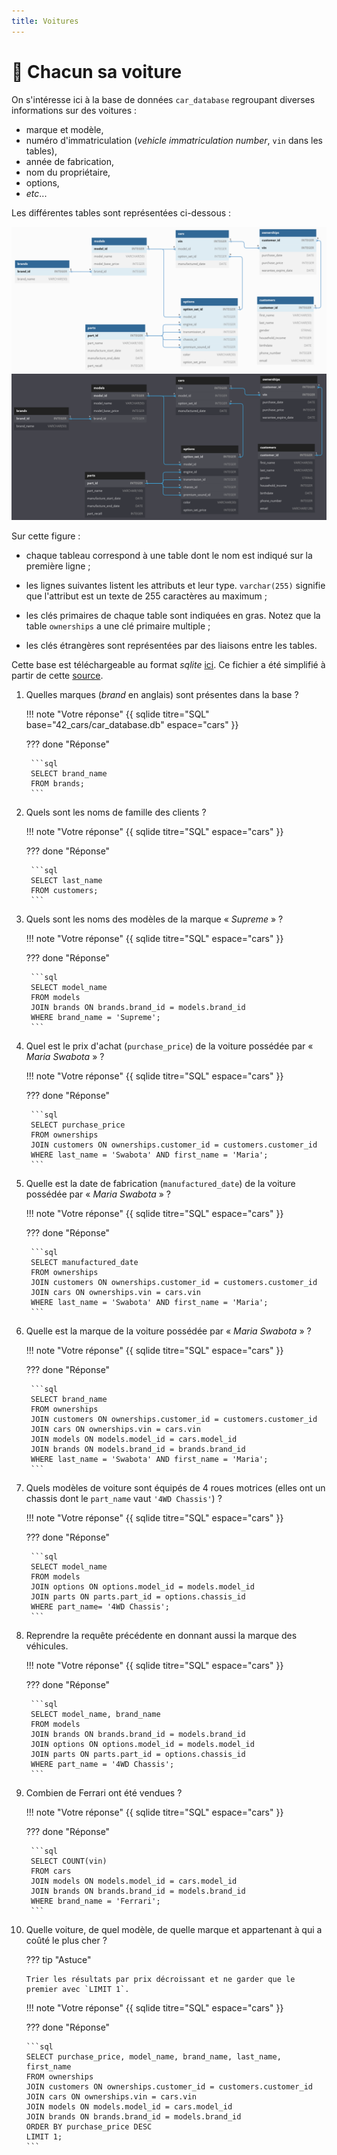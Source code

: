 ```yaml
---
title: Voitures
---
```


# :red_car: Chacun sa voiture

On s'intéresse ici à la base de données `car_database` regroupant diverses informations sur des voitures :

* marque et modèle,
* numéro d'immatriculation (*vehicle immatriculation number*, `vin` dans les tables),
* année de fabrication,
* nom du propriétaire,
* options,
* *etc*...

Les différentes tables sont représentées ci-dessous :

![La base `car_database`](cars.png#only-light)
![La base `car_database`](cars_dark.png#only-dark)

Sur cette figure :

* chaque tableau correspond à une table dont le nom est indiqué sur la première ligne ;

* les lignes suivantes listent les attributs et leur type. `varchar(255)` signifie que l'attribut est un texte de 255 caractères au maximum ;

* les clés primaires de chaque table sont indiquées en gras. Notez que la table `ownerships` a une clé primaire multiple ;

* les clés étrangères sont représentées par des liaisons entre les tables.

Cette base est téléchargeable au format *sqlite* [ici](car_database.db). Ce fichier a été simplifié à partir de cette [source](https://github.com/dtaivpp/car_company_database).

<!-- -->

1. Quelles marques (*brand* en anglais) sont présentes dans la base ?
    
    !!! note "Votre réponse"
        {{ sqlide titre="SQL" base="42_cars/car_database.db" espace="cars" }}

    ??? done "Réponse"

        ```sql
        SELECT brand_name
        FROM brands;
        ```

2. Quels sont les noms de famille des clients ?
    
    !!! note "Votre réponse"
        {{ sqlide titre="SQL" espace="cars" }}

    ??? done "Réponse"

        ```sql
        SELECT last_name
        FROM customers;
        ```

3. Quels sont les noms des modèles de la marque « *Supreme* »  ?
    
    !!! note "Votre réponse"
        {{ sqlide titre="SQL" espace="cars" }}

    ??? done "Réponse"

        ```sql
        SELECT model_name
        FROM models
        JOIN brands ON brands.brand_id = models.brand_id
        WHERE brand_name = 'Supreme';
        ```


4. Quel est le prix d'achat (`purchase_price`) de la voiture possédée par « *Maria Swabota* » ?
    
    !!! note "Votre réponse"
        {{ sqlide titre="SQL" espace="cars" }}

    ??? done "Réponse"

        ```sql
        SELECT purchase_price
        FROM ownerships
        JOIN customers ON ownerships.customer_id = customers.customer_id
        WHERE last_name = 'Swabota' AND first_name = 'Maria';
        ```

5. Quelle est la date de fabrication (`manufactured_date`) de la voiture possédée par « *Maria Swabota* » ?
    
    !!! note "Votre réponse"
        {{ sqlide titre="SQL" espace="cars" }}

    ??? done "Réponse"

        ```sql
        SELECT manufactured_date
        FROM ownerships
        JOIN customers ON ownerships.customer_id = customers.customer_id
        JOIN cars ON ownerships.vin = cars.vin
        WHERE last_name = 'Swabota' AND first_name = 'Maria';
        ```

6. Quelle est la marque de la voiture possédée par « *Maria Swabota* » ?
    
    !!! note "Votre réponse"
        {{ sqlide titre="SQL" espace="cars" }}

    ??? done "Réponse"

        ```sql
        SELECT brand_name
        FROM ownerships
        JOIN customers ON ownerships.customer_id = customers.customer_id
        JOIN cars ON ownerships.vin = cars.vin
        JOIN models ON models.model_id = cars.model_id
        JOIN brands ON models.brand_id = brands.brand_id
        WHERE last_name = 'Swabota' AND first_name = 'Maria';
        ```

7. Quels modèles de voiture sont équipés de 4 roues motrices (elles ont un chassis dont le `part_name` vaut `'4WD Chassis'`) ?

    !!! note "Votre réponse"
        {{ sqlide titre="SQL" espace="cars" }}

    ??? done "Réponse"

        ```sql
        SELECT model_name
        FROM models
        JOIN options ON options.model_id = models.model_id
        JOIN parts ON parts.part_id = options.chassis_id
        WHERE part_name= '4WD Chassis';
        ```

8. Reprendre la requête précédente en donnant aussi la marque des véhicules.

    !!! note "Votre réponse"
        {{ sqlide titre="SQL" espace="cars" }}

    ??? done "Réponse"

        ```sql
        SELECT model_name, brand_name
        FROM models
        JOIN brands ON brands.brand_id = models.brand_id
        JOIN options ON options.model_id = models.model_id
        JOIN parts ON parts.part_id = options.chassis_id
        WHERE part_name = '4WD Chassis';
        ```

9. Combien de Ferrari ont été vendues ?

    !!! note "Votre réponse"
        {{ sqlide titre="SQL" espace="cars" }}

    ??? done "Réponse"

        ```sql
        SELECT COUNT(vin)
        FROM cars
        JOIN models ON models.model_id = cars.model_id
        JOIN brands ON brands.brand_id = models.brand_id
        WHERE brand_name = 'Ferrari';
        ```

10. Quelle voiture, de quel modèle, de quelle marque et appartenant à qui a coûté le plus cher ?

    ??? tip "Astuce"

        Trier les résultats par prix décroissant et ne garder que le premier avec `LIMIT 1`.

    !!! note "Votre réponse"
        {{ sqlide titre="SQL" espace="cars" }}

    ??? done "Réponse"

        ```sql
        SELECT purchase_price, model_name, brand_name, last_name, first_name
        FROM ownerships
        JOIN customers ON ownerships.customer_id = customers.customer_id
        JOIN cars ON ownerships.vin = cars.vin
        JOIN models ON models.model_id = cars.model_id
        JOIN brands ON brands.brand_id = models.brand_id
        ORDER BY purchase_price DESC
        LIMIT 1;
        ```